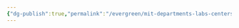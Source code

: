 ```yaml
---
{"dg-publish":true,"permalink":"/evergreen/mit-departments-labs-centers/eaps/","tags":["lab","rtcnl"]}
---
```

